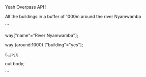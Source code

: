 Yeah Overpass API !

All the buildings in a buffer of 1000m around the river Nyamwamba

´´´

way["name"="River Nyamwamba"];

way
  (around:1000)
  ["building"="yes"];

(._;>;);

out body;

´´´
